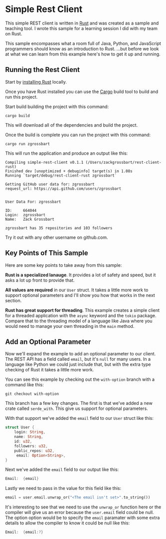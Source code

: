 # Simple Rest Client

This simple REST client is written in [Rust](https://www.rust-lang.org/) and was created as a sample and teaching tool.  I wrote this sample for a learning session I did with my team on Rust.  

This sample encompasses what a room full of Java, Python, and JavaScript programmers should know as an introduction to Rust.  ...but before we look at what we can learn from this example here's how to get it up and running.

## Running the Rest Client

Start by [installing Rust](https://www.rust-lang.org/tools/install) locally.

Once you have Rust installed you can use the [Cargo](https://doc.rust-lang.org/cargo/) build tool to build and run this project.

Start build building the project with this command:

```
cargo build
```

This will download all of the dependencies and build the project.

Once the build is complete you can run the project with this command:

```
cargo run zgrossbart
```

This will run the application and produce an output like this:

```
Compiling simple-rest-client v0.1.1 (/Users/zackgrossbart/rest-client-rust)
Finished dev [unoptimized + debuginfo] target(s) in 1.08s
Running `target/debug/rest-client-rust zgrossbart`

Getting GitHub user data for: zgrossbart
request_url: https://api.github.com/users/zgrossbart


User Data For: zgrossbart

ID:     664044
Login:  zgrossbart
Name:   Zack Grossbart

zgrossbart has 35 repositories and 103 followers
```

Try it out with any other username on github.com.  

## Key Points of This Sample

Here are some key points to take away from this sample:

**Rust is a specialized lanauge**.  It provides a lot of safety and speed, but it asks a lot up front to provide that.

**All values are required** in our `User` struct.  It takes a little more work to support optional parameters and I'll show you how that works in the next section.

**Rust has great support for threading**.  This example creates a simple client for a threaded application with the `async` keyword and the `tokio` package.  Compare that to the threading model of a language like Java where you would need to manage your own threading in the `main` method.

## Add an Optional Parameter

Now we'll expand the example to add an optional parameter to our client.  The REST API has a field called `email`, but it's `null` for many users.  In a language like Python we could just include that, but with the extra type checking of Rust it takes a little more work.  

You can see this example by checking out the `with-option` branch with a command like this:

```
git checkout with-option
```

This branch has a few key changes.  The first is that we've added a new crate called `serde_with`.  This give us support for optional parameters.  

With that support we've added the `email` field to our `User` struct like this:

```rust
struct User {
    login: String,
    name: String,
    id: u32,
    followers: u32,
    public_repos: u32,
	 email: Option<String>,
}
```

Next we've added the `email` field to our output like this:

```rust
Email:  {email}
```

Lastly we need to pass in the value for this field like this:

```rust
email = user.email.unwrap_or("<The email isn't set>".to_string())
```

It's interesting to see that we need to use the `unwrap_or` function here or the compiler will give us an error because the `user.email` field could be null.  The option option would be to specify the `email` paramater with some extra details to allow the compiler to know it could be null like this:

```rust
Email:  {email:?}
```
